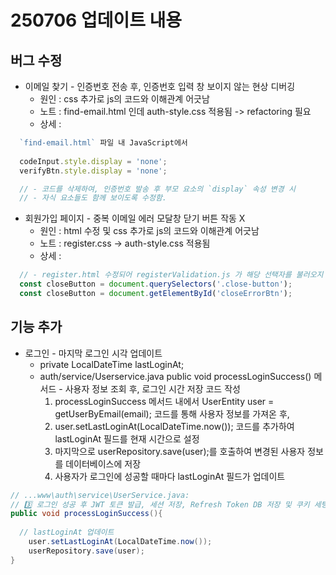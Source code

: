 # 250706 업데이트 내용
## 버그 수정
- 이메일 찾기 - 인증번호 전송 후, 인증번호 입력 창 보이지 않는 현상 디버깅
  - 원인 : css 추가로 js의 코드와 이해관계 어긋남 
  - 노트 : find-email.html 인데 auth-style.css 적용됨 -> refactoring 필요
  - 상세 : 
```javascript
  `find-email.html` 파일 내 JavaScript에서
 
  codeInput.style.display = 'none';
  verifyBtn.style.display = 'none';

  // - 코드를 삭제하여, 인증번호 발송 후 부모 요소의 `display` 속성 변경 시 
  // - 자식 요소들도 함께 보이도록 수정함.
```
- 회원가입 페이지 - 중복 이메일 에러 모달창 닫기 버튼 작동 X
  - 원인 : html 수정 및 css 추가로 js의 코드와 이해관계 어긋남
  - 노트 : register.css -> auth-style.css 적용됨
  - 상세 :
```javascript 
  // - register.html 수정되어 registerValidation.js 가 해당 선택자를 불러오지 못하고 있었음
  const closeButton = document.querySelectors('.close-button');
  const closeButton = document.getElementById('closeErrorBtn');
```
## 기능 추가
- 로그인 - 마지막 로그인 시각 업데이트
  - private LocalDateTime lastLoginAt;
  - auth/service/Userservice.java public void processLoginSuccess() 메서드 - 사용자 정보 조회 후, 로그인 시간 저장 코드 작성  
    1. processLoginSuccess 메서드 내에서 UserEntity user = getUserByEmail(email); 코드를 통해 사용자 정보를 가져온 후,
    2. user.setLastLoginAt(LocalDateTime.now()); 코드를 추가하여 lastLoginAt 필드를 현재 시간으로 설정
    3. 마지막으로 userRepository.save(user);를 호출하여 변경된 사용자 정보를 데이터베이스에 저장 
    4. 사용자가 로그인에 성공할 때마다 lastLoginAt 필드가 업데이트
```java
// ...www\auth\service\UserService.java:
// 3️⃣ 로그인 성공 후 JWT 토큰 발급, 세션 저장, Refresh Token DB 저장 및 쿠키 세팅
public void processLoginSuccess(){
    
  // lastLoginAt 업데이트                                                                                                                                       
    user.setLastLoginAt(LocalDateTime.now());                                                                                                                     
    userRepository.save(user);  
}
```

